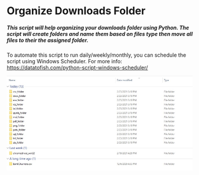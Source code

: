 # Organize Downloads Folder

##### This script will help organizing your downloads folder using Python. The script will create folders and name them based on files type then move all files to their the assigned folder.

To automate this script to run daily/weekly/monthly, you can schedule the script using Windows Scheduler. For more info: https://datatofish.com/python-script-windows-scheduler/

![image](images/downloads_folder.jpg)



